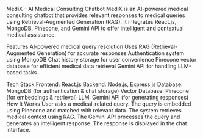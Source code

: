 MediX – AI Medical Consulting Chatbot
MediX is an AI-powered medical consulting chatbot that provides relevant responses to medical queries using Retrieval-Augmented Generation (RAG). It integrates React.js, MongoDB, Pinecone, and Gemini API to offer intelligent and contextual medical assistance.

Features
AI-powered medical query resolution
Uses RAG (Retrieval-Augmented Generation) for accurate responses
Authentication system using MongoDB
Chat history storage for user convenience
Pinecone vector database for efficient medical data retrieval
Gemini API for handling LLM-based tasks

Tech Stack
Frontend: React.js
Backend: Node.js, Express.js
Database: MongoDB (for authentication & chat storage)
Vector Database: Pinecone (for embeddings & retrieval)
LLM: Gemini API (for generating responses)
How It Works
User asks a medical-related query.
The query is embedded using Pinecone and matched with relevant data.
The system retrieves medical context using RAG.
The Gemini API processes the query and generates an intelligent response.
The response is displayed in the chat interface.
